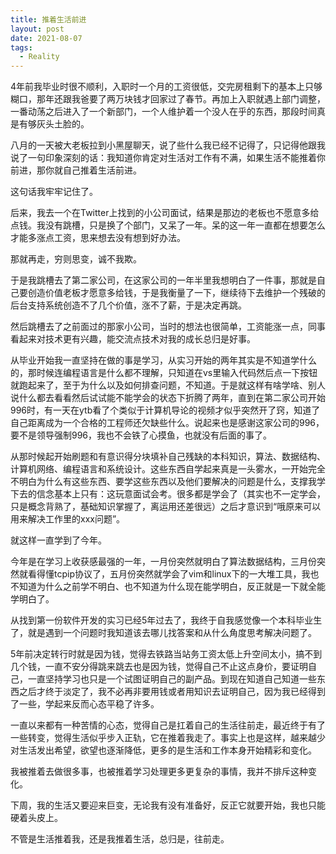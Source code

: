 ```yaml
---
title: 推着生活前进
layout: post
date: 2021-08-07
tags:
  - Reality
---
```


4年前我毕业时很不顺利，入职时一个月的工资很低，交完房租剩下的基本上只够糊口，那年还跟我爸要了两万块钱才回家过了春节。再加上入职就遇上部门调整，一番动荡之后进入了一个新部门，一个人维护着一个没人在乎的东西，那段时间真是有够灰头土脸的。

八月的一天被大老板拉到小黑屋聊天，说了些什么我已经不记得了，只记得他跟我说了一句印象深刻的话：我知道你肯定对生活对工作有不满，如果生活不能推着你前进，那你就自己推着生活前进。

这句话我牢牢记住了。

后来，我去一个在Twitter上找到的小公司面试，结果是那边的老板也不愿意多给点钱。我没有跳槽，只是换了个部门，又呆了一年。呆的这一年一直都在想要怎么才能多涨点工资，思来想去没有想到好办法。

那就再走，穷则思变，诚不我欺。

于是我跳槽去了第二家公司，在这家公司的一年半里我想明白了一件事，那就是自己要创造价值老板才愿意多给钱，于是我衡量了一下，继续待下去维护一个残破的后台支持系统创造不了几个价值，涨不了薪，于是决定再跳。

然后跳槽去了之前面过的那家小公司，当时的想法也很简单，工资能涨一点，同事看起来对技术更有兴趣，能交流点技术对我的成长总归是好事。

从毕业开始我一直坚持在做的事是学习，从实习开始的两年其实是不知道学什么的，那时候连编程语言是什么都不理解，只知道在vs里输入代码然后点一下按钮就跑起来了，至于为什么以及如何排查问题，不知道。于是就这样有啥学啥、别人说什么都去看看然后试试能不能学会的状态下折腾了两年，直到在第二家公司开始996时，有一天在ytb看了个类似于计算机导论的视频才似乎突然开了窍，知道了自己距离成为一个合格的工程师还欠缺些什么。说起来也是感谢这家公司的996，要不是领导强制996，我也不会铁了心摸鱼，也就没有后面的事了。

从那时候起开始刷题和有意识得分块填补自己残缺的本科知识，算法、数据结构、计算机网络、编程语言和系统设计。这些东西自学起来真是一头雾水，一开始完全不明白为什么有这些东西、要学这些东西以及他们要解决的问题是什么，支撑我学下去的信念基本上只有：这玩意面试会考。很多都是学会了（其实也不一定学会，只是概念背熟了，基础知识掌握了，离运用还差很远）之后才意识到“哦原来可以用来解决工作里的xxx问题”。

就这样一直学到了今年。

今年是在学习上收获感最强的一年，一月份突然就明白了算法数据结构，三月份突然就看得懂tcpip协议了，五月份突然就学会了vim和linux下的一大堆工具，我也不知道为什么之前学不明白、也不知道为什么现在能学明白，反正就是一下就全能学明白了。

从找到第一份软件开发的实习已经5年过去了，我终于自我感觉像一个本科毕业生了，就是遇到一个问题时我知道该去哪儿找答案和从什么角度思考解决问题了。

5年前决定转行时就是因为钱，觉得去铁路当站务工资太低上升空间太小，搞不到几个钱，一直不安分得跳来跳去也是因为钱，觉得自己不止这点身价，要证明自己，一直坚持学习也只是一个试图证明自己的副产品。到现在知道自己知道一些东西之后才终于淡定了，我不必再非要用钱或者用知识去证明自己，因为我已经得到了一些，学起来反而心态平稳了许多。

一直以来都有一种苦情的心态，觉得自己是扛着自己的生活往前走，最近终于有了一些转变，觉得生活似乎步入正轨，它在推着我走了。事实上也是这样，越来越少对生活发出希望，欲望也逐渐降低，更多的是生活和工作本身开始精彩和变化。

我被推着去做很多事，也被推着学习处理更多更复杂的事情，我并不排斥这种变化。

下周，我的生活又要迎来巨变，无论我有没有准备好，反正它就要开始，我也只能硬着头皮上。

不管是生活推着我，还是我推着生活，总归是，往前走。
